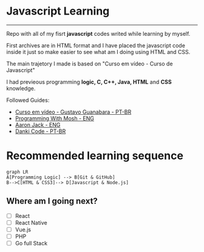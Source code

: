 # Javascript Learning
---
Repo with all of my fisrt **javascript** codes writed while learning by myself.

First archives are in HTML format and I have placed the javascript code inside it just so make easier to see what am I doing using HTML and CSS. 

The main trajetory I made is based on "Curso em vídeo - Curso de Javascript"

I had previeous programming **logic, C, C++, Java, HTML** and **CSS** knowledge.

Followed Guides:

* [Curso em vídeo - Gustavo Guanabara - PT-BR](https://www.youtube.com/watch?v=BXqUH86F-kA&list=PLntvgXM11X6pi7mW0O4ZmfUI1xDSIbmTm)
* [Programming With Mosh - ENG](https://www.youtube.com/watch?v=W6NZfCO5SIk)
* [Aaron Jack - ENG](https://www.youtube.com/watch?v=c-I5S_zTwAc)
* [Danki Code - PT-BR](https://www.youtube.com/watch?v=RvcRxEeJqi8)


# Recommended learning sequence

```mermaid
graph LR
A[Programming Logic] --> B[Git & GitHub]
B-->C[HTML & CSS3]--> D[Javascript & Node.js]
```
## Where am I going next?
- [ ] React
- [ ] React Native
- [ ] Vue.js
- [ ] PHP
- [ ] Go full Stack
